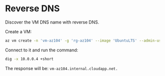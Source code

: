 # Reverse DNS

Discover the VM DNS name with reverse DNS.

Create a VM:

```sh
az vm create -n 'vm-az104' -g 'rg-az104' --image 'UbuntuLTS' --admin-user 'azureuser' --admin-password 'AwsomeAz104!'
```

Connect to it and run the command:

```sh
dig -x 10.0.0.4 +short
```

The response will be: `vm-az104.internal.cloudapp.net.`
